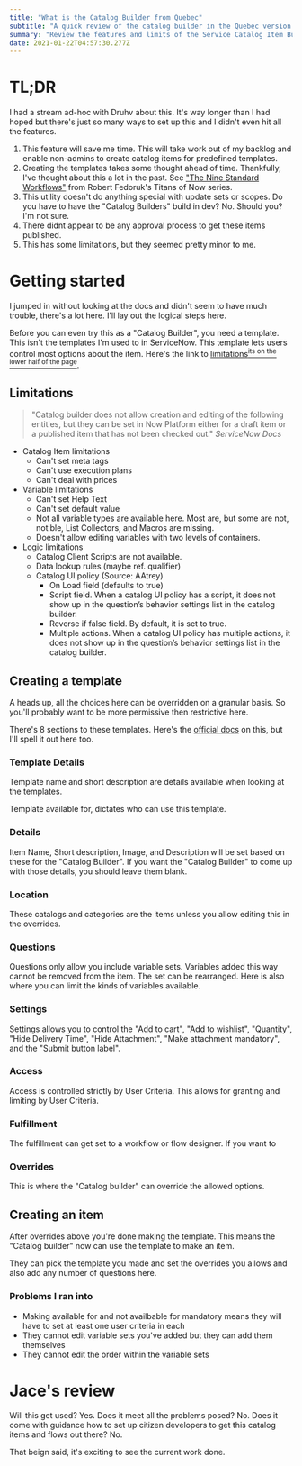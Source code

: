 ```yaml
---
title: "What is the Catalog Builder from Quebec"
subtitle: "A quick review of the catalog builder in the Quebec version of ServiceNow"
summary: "Review the features and limits of the Service Catalog Item Builder in Quebec"
date: 2021-01-22T04:57:30.277Z
---
```


# TL;DR

I had a stream ad-hoc with Druhv about this.  It's way longer than I had hoped but there's just so many ways to set up this and I didn't even hit all the features.

1.  This feature will save me time.
    This will take work out of my backlog and enable non-admins to create catalog items for predefined templates.
2.  Creating the templates takes some thought ahead of time.  Thankfully, I've thought about this a lot in the past.  See ["The Nine Standard Workflows"](https://youtu.be/wyVLCxOtZl8?t=1059) from Robert Fedoruk's Titans of Now series.
3.  This utility doesn't do anything special with update sets or scopes.  Do you have to have the "Catalog Builders" build in dev?  No.  Should you?  I'm not sure.  
4.  There didnt appear to be any approval process to get these items published.
5.  This has some limitations, but they seemed pretty minor to me.

# Getting started

I jumped in without looking at the docs and didn't seem to have much trouble, there's a lot here.  I'll lay out the logical steps here.

Before you can even try this as a "Catalog Builder", you need a template.  This isn't the templates I'm used to in ServiceNow.  This template lets users control most options about the item.  Here's the link to [limitations<sup>its on the lower half of the page</sup>](https://docs.servicenow.com/bundle/quebec-servicenow-platform/page/product/service-catalog-management/concept/catalog-builder.html#:~:text=Limitations).

## Limitations 

> "Catalog builder does not allow creation and editing of the following entities, but they can be set in Now Platform either for a draft item or a published item that has not been checked out."
<cite>ServiceNow Docs</cite>

- Catalog Item limitations
   - Can't set meta tags
   - Can't use execution plans
   - Can't deal with prices
- Variable limitations
   - Can't set Help Text
   - Can't set default value
   - Not all variable types are available here.  Most are, but some are not, notible, List Collectors, and Macros are missing.
   - Doesn't allow editing variables with two levels of containers.
- Logic limitations
   - Catalog Client Scripts are not available.
   - Data lookup rules (maybe ref. qualifier)
   - Catalog UI policy (Source: AAtrey)
      - On Load field (defaults to true)
      - Script field. When a catalog UI policy has a script, it does not show up in the question’s behavior settings list in the catalog builder.
      - Reverse if false field. By default, it is set to true.
      - Multiple actions. When a catalog UI policy has multiple actions, it does not show up in the question’s behavior settings list in the catalog builder.

## Creating a template

A heads up, all the choices here can be overridden on a granular basis. So you'll probably want to be more permissive then restrictive here.

There's 8 sections to these templates.  Here's the [official docs](https://docs.servicenow.com/bundle/quebec-servicenow-platform/page/product/service-catalog-management/task/create-cat-item-template-cat-builder.html) on this, but I'll spell it out here too.



### Template Details

Template name and short description are details available when looking at the templates.

Template available for, dictates who can use this template.


### Details

Item Name, Short description, Image, and Description will be set based on these for the "Catalog Builder".  If you want the "Catalog Builder" to come up with those details, you should leave them blank.


### Location

These catalogs and categories are the items unless you allow editing this in the overrides.


### Questions

Questions only allow you include variable sets.  Variables added this way cannot be removed from the item.  The set can be rearranged.  Here is also where you can limit the kinds of variables available.  


### Settings

Settings allows you to control the "Add to cart", "Add to wishlist", "Quantity", "Hide Delivery Time", "Hide Attachment", "Make attachment mandatory", and the "Submit button label".


### Access

Access is controlled strictly by User Criteria.  This allows for granting and limiting by User Criteria.


### Fulfillment

The fulfillment can get set to a workflow or flow designer.  If you want to 


### Overrides

This is where the "Catalog builder" can override the allowed options.

## Creating an item

After overrides above you're done making the template.  This means the "Catalog builder" now can use the template to make an item.

They can pick the template you made and set the overrides you allows and also add any number of questions here.  

### Problems I ran into
- Making available for and not availbable for mandatory means they will have to set at least one user criteria in each
- They cannot edit variable sets you've added but they can add them themselves
- They cannot edit the order within the variable sets

# Jace's review

Will this get used?  Yes.  Does it meet all the problems posed? No.  Does it come with guidance how to set up citizen developers to get this catalog items and flows out there?  No.

That beign said, it's exciting to see the current work done.